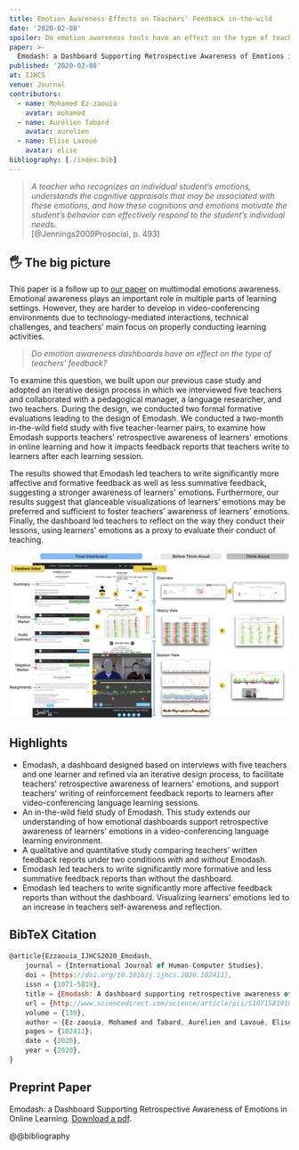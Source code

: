 ```yaml
---
title: Emotion Awareness Effects on Teachers' Feedback in-the-wild
date: '2020-02-08'
spoiler: Do emotion awareness tools have an effect on the type of teachers' feedback?
paper: >-
  Emodash: a Dashboard Supporting Retrospective Awareness of Emotions in Online Learning
published: '2020-02-08'
at: IJHCS
venue: Journal
contributors:
  - name: Mohamed Ez-zaouia
    avatar: mohamed
  - name: Aurélien Tabard
    avatar: aurelien
  - name: Elise Lavoué
    avatar: elise
bibliography: [./index.bib]
---
```


> _A teacher who recognizes an individual student’s emotions, understands the cognitive appraisals that may be associated with these emotions, and how these cognitions and emotions motivate the student’s behavior can effectively respond to the student’s individual needs._ <br/>
> [@Jennings2009Prosocial, p. 493]

## 🖐️ The big picture
This paper is a follow up to [our paper](/papers/multimodal-emotions-awareness-in-online-learning/) on multimodal emotions awareness. Emotional awareness plays an important role in multiple parts of learning settings. However, they are harder to develop in video-conferencing environments due to technology-mediated interactions, technical challenges, and teachers’ main focus on properly conducting learning activities.

>*Do emotion awareness dashboards have an effect on the type of teachers' feedback?*

To examine this question, we built upon our previous case study and adopted an iterative design process in which we interviewed five teachers and collaborated with a pedagogical manager, a language researcher, and two teachers. During the design, we conducted two formal formative evaluations leading to the design of Emodash. We conducted a two-month in-the-wild field study with five teacher-learner pairs, to examine how Emodash supports teachers' retrospective awareness of learners' emotions in online learning and how it impacts feedback reports that teachers write to learners after each learning session.

The results showed that Emodash led teachers to write significantly more affective and formative feedback as well as less summative feedback, suggesting a stronger awareness of learners' emotions. Furthermore, our results suggest that glanceable visualizations of learners’ emotions may be preferred and sufficient to foster teachers’ awareness of learners’ emotions. Finally, the dashboard led teachers to reflect on the way they conduct their lessons, using learners' emotions as a proxy to evaluate their conduct of teaching.

![Overview of Emodash.](./emodash-teaser.jpg)

## Highlights

- Emodash, a dashboard designed based on interviews with five teachers and one learner and refined via an iterative design process, to facilitate teachers' retrospective awareness of learners' emotions, and support teachers' writing of reinforcement feedback reports to learners after video-conferencing language learning sessions.
- An in-the-wild field study of Emodash. This study extends our understanding of how emotional dashboards support retrospective awareness of learners' emotions in a video-conferencing language learning environment.
- A qualitative and quantitative study comparing teachers' written feedback reports under two conditions _with_ and _without_ Emodash.
- Emodash led teachers to write significantly more formative and less summative feedback reports than without the dashboard.
- Emodash led teachers to write significantly more affective feedback reports than without the dashboard.
Visualizing learners’ emotions led to an increase in teachers self-awareness and reflection.

## BibTeX Citation
```jsx
@article{Ezzaouia_IJHCS2020_Emodash,
	journal = {International Journal of Human-Computer Studies},
	doi = {https://doi.org/10.1016/j.ijhcs.2020.102411},
	issn = {1071-5819},
	title = {Emodash: A dashboard supporting retrospective awareness of emotions in online learning},
	url = {http://www.sciencedirect.com/science/article/pii/S1071581918305585},
	volume = {139},
	author = {Ez-zaouia, Mohamed and Tabard, Aurélien and Lavoué, Elise},
	pages = {102411},
	date = {2020},
	year = {2020},
}
```

## Preprint Paper

Emodash: a Dashboard Supporting Retrospective Awareness of Emotions in Online Learning.
<a href="./Ezzaouia_IJHCS2020_Emodash.pdf" target="_blank">Download a pdf</a>.

@@bibliography